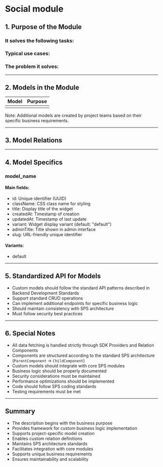 # Social module

## 1. Purpose of the Module

### It solves the following tasks:

### Typical use cases:

### The problem it solves:

---

## 2. Models in the Module

| Model | Purpose |
| ----- | ------- |
|       |         |

Note: Additional models are created by project teams based on their specific business requirements.

---

## 3. Model Relations

---

## 4. Model Specifics

### model_name

#### Main fields:

- id: Unique identifier (UUID)
- className: CSS class name for styling
- title: Display title of the widget
- createdAt: Timestamp of creation
- updatedAt: Timestamp of last update
- variant: Widget display variant (default: "default")
- adminTitle: Title shown in admin interface
- slug: URL-friendly unique identifier

#### Variants:

- default

---

## 5. Standardized API for Models

- Custom models should follow the standard API patterns described in Backend Development Standards
- Support standard CRUD operations
- Can implement additional endpoints for specific business logic
- Should maintain consistency with SPS architecture
- Must follow security best practices

---

## 6. Special Notes

- All data fetching is handled strictly through SDK Providers and Relation Components
- Components are structured according to the standard SPS architecture (`ParentComponent` → `ChildComponent`)
- Custom models should integrate with core SPS modules
- Business logic should be properly documented
- Security considerations must be maintained
- Performance optimizations should be implemented
- Code should follow SPS coding standards
- Testing requirements must be met

---

## Summary

- The description begins with the business purpose
- Provides framework for custom business logic implementation
- Supports project-specific model creation
- Enables custom relation definitions
- Maintains SPS architecture standards
- Facilitates integration with core modules
- Supports unique business requirements
- Ensures maintainability and scalability
